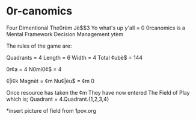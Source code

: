# 0r-canomics
Four Dimentional The0rèm
Jè$$3
Yo what's up y'all = 0
0rcanomics is a Mental Framework Decision Management $y$tèm

The rules of the game are:

Quadrants = 4
Length = 6
Width = 4
Total ¢ubè$ = 144

0r¢a = 4
N0mi0¢$ = 4

¢|i¢k Magnèt = ¢m 
Nu¢|èu$ = ¢m
0

Once resource has taken the ¢m They have now entered The Field of Play which is;
Quadrant = 4.Quadrant.{1,2,3,4}

*insert picture of field from 1pov.org
